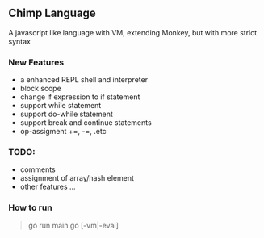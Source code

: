 ## Chimp Language
A javascript like language with VM, extending Monkey, but with more strict syntax

### New Features
- a enhanced REPL shell and interpreter
- block scope
- change if expression to if statement
- support while statement
- support do-while statement
- support break and continue statements
- op-assigment +=, -=, .etc

### TODO:
- comments
- assignment of array/hash element
- other features ...

### How to run
> go run main.go [-vm|-eval]

